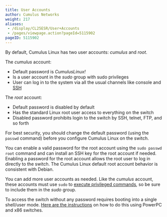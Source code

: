 ```yaml
---
title: User Accounts
author: Cumulus Networks
weight: 217
aliases:
 - /display/CL25ESR/User+Accounts
 - /pages/viewpage.action?pageId=5115902
pageID: 5115902
---
```

By default, Cumulus Linux has two user accounts: *cumulus* and *root*.

The *cumulus* account:

  - Default password is *CumulusLinux\!*
  - Is a user account in the *sudo* group with sudo privileges
  - User can log in to the system via all the usual channels like
    console and
    [SSH](/version/cumulus-linux-25esr/System-Management/Authentication-Authorization-and-Accounting/SSH-for-Remote-Access)

The *root* account:

  - Default password is disabled by default
  - Has the standard Linux root user access to everything on the switch
  - Disabled password prohibits login to the switch by SSH, telnet, FTP,
    and so forth

For best security, you should change the default password (using the
`passwd` command) before you configure Cumulus Linux on the switch.

You can enable a valid password for the root account using the `sudo
passwd root` command and can install an SSH key for the root account if
needed. Enabling a password for the root account allows the root user to
log in directly to the switch. The Cumulus Linux default root account
behavior is consistent with Debian.

You can add more user accounts as needed. Like the *cumulus* account,
these accounts must use `sudo` to 
[execute privileged commands](/version/cumulus-linux-25esr/System-Management/Authentication-Authorization-and-Accounting/Using-sudo-to-Delegate-Privileges),
so be sure to include them in the *sudo* group.

To access the switch without any password requires booting into a single
shell/user mode.
[Here are the instructions](/version/cumulus-linux-25esr/Monitoring-and-Troubleshooting/Single-User-Mode-Boot-Recovery)
on how to do this using PowerPC and x86 switches.
